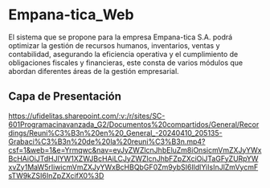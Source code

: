 # Empana-tica_Web
El sistema que se propone para la empresa Empana-tica S.A. podrá optimizar la gestión de recursos humanos, inventarios, ventas y contabilidad, asegurando la eficiencia operativa y el cumplimiento de obligaciones fiscales y financieras, este consta de varios módulos que abordan diferentes áreas de la gestión empresarial.

## Capa de Presentación

https://ufidelitas.sharepoint.com/:v:/r/sites/SC-601Programacinavanzada_G2/Documentos%20compartidos/General/Recordings/Reuni%C3%B3n%20en%20_General_-20240410_205135-Grabaci%C3%B3n%20de%20la%20reuni%C3%B3n.mp4?csf=1&web=1&e=Yrmqwc&nav=eyJyZWZlcnJhbEluZm8iOnsicmVmZXJyYWxBcHAiOiJTdHJlYW1XZWJBcHAiLCJyZWZlcnJhbFZpZXciOiJTaGFyZURpYWxvZy1MaW5rIiwicmVmZXJyYWxBcHBQbGF0Zm9ybSI6IldlYiIsInJlZmVycmFsTW9kZSI6InZpZXcifX0%3D
